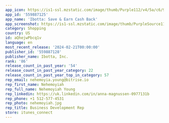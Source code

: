 ```yaml
---
app_icon: https://is1-ssl.mzstatic.com/image/thumb/Purple112/v4/5a/c6/9f/5ac69fff-e5dd-4eaf-78c5-2029eb98d351/AppIcon-0-0-1x_U007ephone-0-85-220.png/1024x1024bb.png
app_id: '559887125'
app_name: 'Ibotta: Save & Earn Cash Back'
app_screenshot: https://is1-ssl.mzstatic.com/image/thumb/PurpleSource112/v4/9a/aa/7d/9aaa7d3f-4e0b-6582-534f-ef44b259c4d9/74236592-4fb0-4af0-b811-246a1237dd89_Ibotta_AppStore_2024Q1_Evergreen_1242x2688_1.jpg/1242x2688bb.png
category: Shopping
country: US
id: aQhejwPbcq1v
language: en
most_recent_release: '2024-02-21T00:00:00'
publisher_id: '559887128'
publisher_name: Ibotta, Inc.
rank: '86'
release_count_in_past_year: '54'
release_count_in_past_year_category: 22
release_count_in_past_year_top_in_category: 57
rep_email: nehemoyia.young@bitrise.io
rep_first_name: Nehemoyiah
rep_full_name: Nehemoyiah Young
rep_linkedin: https://uk.linkedin.com/in/anna-magnussen-0977131b
rep_phone: +1 512-577-4531
rep_photo: nehemoyiah.jpg
rep_title: Business Development Rep
store: itunes_connect
---
```

